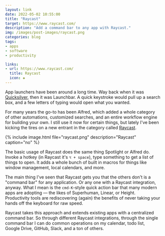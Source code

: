 ```yaml
---
layout: link
date: 2022-05-02 10:55:00
title: "Raycast"
target: https://www.raycast.com/
description: "Add a command bar to any app with Raycast."
img: /images/post-images/raycast.png
categories: blog
tags:
- apps
- software
- productivity

links:
- url: https://www.raycast.com/
  title: Raycast
  icon: ◈
---
```


App launchers have been around a long time. Way back when it was [Quicksilver](https://qsapp.com/ "Quicksilver"), then it was Launchbar. A quick keystroke would pull up a search box, and a few letters of typing would open what you wanted.

For many years the go-to has been Alfred, which added a whole category of other automations, customized searches, and an entire workflow engine for building your own. I still use it now for certain things, but lately I've been kicking the tires on a new entrant in the category called [Raycast](https://www.raycast.com/ "Raycast").

{% include image.html file="raycast.png" description="Raycast" caption="no" %}

The basic usage of Raycast does the same thing Spotlight or Alfred do. Invoke a hotkey (in Raycast it's `⌥ + space`), type something to get a list of things to open. It adds a whole bunch of built in macros for things like window management, local calendars, and more.

The main thing I've seen that Raycast gets you that the others don't is a "command bar" for any application. Or any one with a Raycast integration, anyway. What I mean is the `cmd-K`-style quick action bar that many modern apps are adopting — the likes of Superhuman, Linear, or Height. Productivity tools are rediscovering (again) the benefits of never taking your hands off the keyboard for raw speed.

Raycast takes this approach and extends existing apps with a centralized command bar. So through different Raycast integrations, through the single command bar I can do common operations on my calendar, todo list, Google Drive, GitHub, Slack, and a ton of others.
